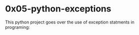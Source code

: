 # 0x05-python-exceptions
This python project goes over the use of exception statments in programing:
